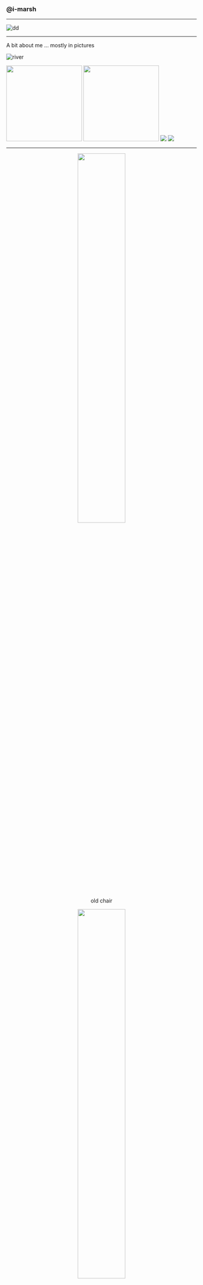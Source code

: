 ### @i-marsh

--- 

![dd](https://github.com/i-marsh/i-marsh/blob/master/images/demodays.png)

---

A bit about me ... mostly in pictures

![river](https://github.com/i-marsh/i-marsh/blob/master/images/landscape-river-1.jpeg)

<img src="https://github.com/i-marsh/i-marsh/blob/master/images/kayak1.JPG"  height="200px" />
<img src="https://github.com/i-marsh/i-marsh/blob/master/images/kayak2.jpeg" height="200px"/>

</div>
<img src="https://github.com/i-marsh/i-marsh/blob/master/images/portrait-river-1.JPG" />
<img src="https://github.com/i-marsh/i-marsh/blob/master/images/portrait-bridge-1.jpeg" />

---
<div align="center" width="100%">
<img src="https://github.com/i-marsh/i-marsh/blob/master/images/oldchair.jpeg" width="50%">
</div>

<div align="center">
  <p>old chair</p>
  <img src="https://github.com/i-marsh/i-marsh/blob/master/images/newchair.jpeg" width="50%">
  <p>new chair</p>
</div>

---

<img src="https://github.com/i-marsh/i-marsh/blob/master/images/grad.jpeg" width="auto"/>

<div align="center">
<img src="https://github.com/i-marsh/i-marsh/blob/master/images/brothers.jpeg" width="auto" align="left"/>
<img src="https://github.com/i-marsh/i-marsh/blob/master/images/oscar.jpg" width="auto"/>
</div>
<center>
<img src="https://github.com/i-marsh/i-marsh/blob/master/images/dog.jpeg" width="300" />
<br>

---
I also like to play the markets :)

---

<img src="https://github.com/i-marsh/i-marsh/blob/master/images/elite.jpeg">
<img src="https://github.com/i-marsh/i-marsh/blob/master/images/elite-dangerous.jpeg">
<img src="https://github.com/i-marsh/i-marsh/blob/master/images/then-now.png">
</center>
